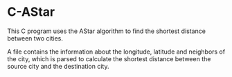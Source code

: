 # C-AStar
This C program uses the AStar algorithm to find the shortest distance between two cities.

A file contains the information about the longitude, latitude and neighbors of the city, which is parsed to calculate the shortest distance between the source city and the destination city.
